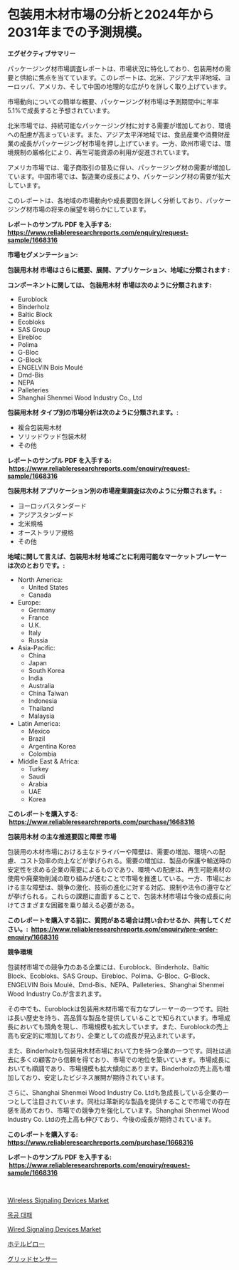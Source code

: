 <p><h1>包装用木材市場の分析と2024年から2031年までの予測規模。</h1></p><p><strong>エグゼクティブサマリー</strong></p>
<p><p>パッケージング材市場調査レポートは、市場状況に特化しており、包装用材の需要と供給に焦点を当てています。このレポートは、北米、アジア太平洋地域、ヨーロッパ、アメリカ、そして中国の地理的な広がりを詳しく取り上げています。</p><p>市場動向についての簡単な概要、パッケージング材市場は予測期間中に年率5.1%で成長すると予想されています。</p><p>北米市場では、持続可能なパッケージング材に対する需要が増加しており、環境への配慮が高まっています。また、アジア太平洋地域では、食品産業や消費財産業の成長がパッケージング材市場を押し上げています。一方、欧州市場では、環境規制の厳格化により、再生可能資源の利用が促進されています。</p><p>アメリカ市場では、電子商取引の普及に伴い、パッケージング材の需要が増加しています。中国市場では、製造業の成長により、パッケージング材の需要が拡大しています。</p><p>このレポートは、各地域の市場動向や成長要因を詳しく分析しており、パッケージング材市場の将来の展望を明らかにしています。</p></p>
<p><strong>レポートのサンプル PDF を入手する: <a href="https://www.reliableresearchreports.com/enquiry/request-sample/1668316">https://www.reliableresearchreports.com/enquiry/request-sample/1668316</a></strong></p>
<p><strong>市場セグメンテーション:</strong></p>
<p><strong> 包装用木材 市場はさらに概要、展開、アプリケーション、地域に分類されます :</strong></p>
<p><strong>コンポーネントに関しては、 包装用木材 市場は次のように分類されます: &nbsp;</strong></p>
<p><ul><li>Euroblock</li><li>Binderholz</li><li>Baltic Block</li><li>Ecobloks</li><li>SAS Group</li><li>Eirebloc</li><li>Polima</li><li>G-Bloc</li><li>G-Block</li><li>ENGELVIN Bois Moulé</li><li>Dmd-Bis</li><li>NEPA</li><li>Palleteries</li><li>Shanghai Shenmei Wood Industry Co., Ltd</li></ul></p>
<p><strong> 包装用木材 タイプ別の市場分析は次のように分類されます。:</strong></p>
<p><ul><li>複合包装用木材</li><li>ソリッドウッド包装木材</li><li>その他</li></ul></p>
<p><strong>レポートのサンプル PDF を入手する: &nbsp;<a href="https://www.reliableresearchreports.com/enquiry/request-sample/1668316">https://www.reliableresearchreports.com/enquiry/request-sample/1668316</a></strong></p>
<p><strong> 包装用木材 アプリケーション別の市場産業調査は次のように分類されます。:</strong></p>
<p><ul><li>ヨーロッパスタンダード</li><li>アジアスタンダード</li><li>北米規格</li><li>オーストラリア規格</li><li>その他</li></ul></p>
<p><strong>地域に関して言えば、包装用木材 地域ごとに利用可能なマーケットプレーヤーは次のとおりです。:</strong></p>
<p><ul>
    <li>
        North America:
        <ul>
            <li>United States</li>
            <li>Canada</li>
        </ul>
    </li>
    <li>
        Europe:
        <ul>
            <li>Germany</li>
            <li>France</li>
            <li>U.K.</li>
            <li>Italy</li>
            <li>Russia</li>
        </ul>
    </li>
    <li>
        Asia-Pacific:
        <ul>
            <li>China</li>
            <li>Japan</li>
            <li>South Korea</li>
            <li>India</li>
            <li>Australia</li>
            <li>China Taiwan</li>
            <li>Indonesia</li>
            <li>Thailand</li>
            <li>Malaysia</li>
        </ul>
    </li>
    <li>
        Latin America:
        <ul>
            <li>Mexico</li>
            <li>Brazil</li>
            <li>Argentina Korea</li>
            <li>Colombia</li>
        </ul>
    </li>
    <li>
        Middle East & Africa:
        <ul>
            <li>Turkey</li>
            <li>Saudi</li>
            <li>Arabia</li>
            <li>UAE</li>
            <li>Korea</li>
        </ul>
    </li>
    </ul></p>
<p><strong>このレポートを購入する: &nbsp;<a href="https://www.reliableresearchreports.com/purchase/1668316">https://www.reliableresearchreports.com/purchase/1668316</a></strong></p>
<p><strong>包装用木材 の主な推進要因と障壁 市場</strong></p>
<p><p>包装用の木材市場における主なドライバーや障壁は、需要の増加、環境への配慮、コスト効率の向上などが挙げられる。需要の増加は、製品の保護や輸送時の安定性を求める企業の需要によるものであり、環境への配慮は、再生可能素材の使用や廃棄物削減の取り組みが進むことで市場を推進している。一方、市場における主な障壁は、競争の激化、技術の進化に対する対応、規制や法令の遵守などが挙げられる。これらの課題に直面することで、包装木材市場は今後の成長に向けてさまざまな困難を乗り越える必要がある。</p></p>
<p><strong>このレポートを購入する前に、質問がある場合は問い合わせるか、共有してください。:&nbsp; <a href="https://www.reliableresearchreports.com/enquiry/pre-order-enquiry/1668316">https://www.reliableresearchreports.com/enquiry/pre-order-enquiry/1668316</a></strong></p>
<p><strong>競争環境</strong></p>
<p><p>包装材市場での競争力のある企業には、Euroblock、Binderholz、Baltic Block、Ecobloks、SAS Group、Eirebloc、Polima、G-Bloc、G-Block、ENGELVIN Bois Moulé、Dmd-Bis、NEPA、Palleteries、Shanghai Shenmei Wood Industry Co.が含まれます。</p><p>その中でも、Euroblockは包装用木材市場で有力なプレーヤーの一つです。同社は長い歴史を持ち、高品質な製品を提供していることで知られています。市場成長においても頭角を現し、市場規模も拡大しています。また、Euroblockの売上高も安定的に増加しており、企業としての成長が見込まれています。</p><p>また、Binderholzも包装用木材市場において力を持つ企業の一つです。同社は過去に多くの顧客から信頼を得ており、市場での地位を築いています。市場成長においても順調であり、市場規模も拡大傾向にあります。Binderholzの売上高も増加しており、安定したビジネス展開が期待されています。</p><p>さらに、Shanghai Shenmei Wood Industry Co. Ltdも急成長している企業の一つとして注目されています。同社は革新的な製品を提供することで市場での存在感を高めており、市場での競争力を強化しています。Shanghai Shenmei Wood Industry Co. Ltdの売上高も伸びており、今後の成長が期待されています。</p></p>
<p><strong>このレポートを購入する: &nbsp; <a href="https://www.reliableresearchreports.com/purchase/1668316">https://www.reliableresearchreports.com/purchase/1668316</a></strong></p>
<p><strong>レポートのサンプル PDF を入手する: &nbsp;<a href="https://www.reliableresearchreports.com/enquiry/request-sample/1668316">https://www.reliableresearchreports.com/enquiry/request-sample/1668316</a></strong><strong></strong></p>
<p>&nbsp;</p>
<p><p><a href="https://github.com/dringals/Market-Research-Report-List-3/blob/main/wireless-signaling-devices-market.md">Wireless Signaling Devices Market</a></p><p><a href="https://github.com/OwenHamiytll568745/Market-Research-Report-List-1/blob/main/815051214188.md">목공 대패</a></p><p><a href="https://github.com/mharielmesa/Market-Research-Report-List-2/blob/main/wired-signaling-devices-market.md">Wired Signaling Devices Market</a></p><p><a href="https://github.com/sghwr779811674/Market-Research-Report-List-1/blob/main/632889715365.md">ホテルピロー</a></p><p><a href="https://github.com/dandier2003/Market-Research-Report-List-1/blob/main/361988115366.md">グリッドセンサー</a></p></p>